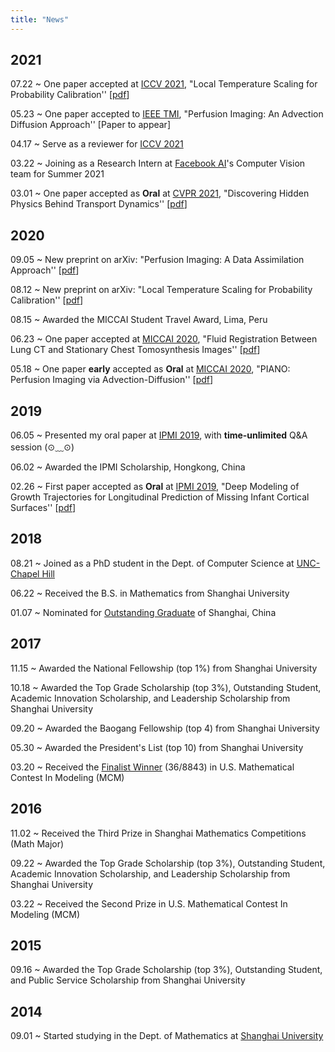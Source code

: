 ```yaml
---
title: "News"  
---
```

## 2021

07.22 ~ One paper accepted at [ICCV 2021](http://iccv2021.thecvf.com/home), "Local Temperature Scaling for Probability Calibration'' [[pdf](https://arxiv.org/abs/2008.05105)]

05.23 ~ One paper accepted to [IEEE TMI](https://ieeexplore.ieee.org/xpl/RecentIssue.jsp?punumber=42), "Perfusion Imaging: An Advection Diffusion Approach'' [Paper to appear]

04.17 ~ Serve as a reviewer for [ICCV 2021](http://iccv2021.thecvf.com)

03.22 ~ Joining as a Research Intern at [Facebook AI](https://ai.facebook.com)'s Computer Vision team for Summer 2021

03.01 ~ One paper accepted as **Oral** at [CVPR 2021](http://cvpr2021.thecvf.com), "Discovering Hidden Physics Behind Transport Dynamics'' [[pdf](https://arxiv.org/abs/2011.12222)]

## 2020
09.05 ~ New preprint on arXiv: "Perfusion Imaging: A Data Assimilation Approach'' [[pdf](https://arxiv.org/abs/2009.02796)]

08.12 ~ New preprint on arXiv: "Local Temperature Scaling for Probability Calibration'' [[pdf](https://arxiv.org/abs/2008.05105)]

08.15 ~ Awarded the MICCAI Student Travel Award, Lima, Peru

06.23 ~ One paper accepted at [MICCAI 2020](https://www.miccai2020.org/en/), "Fluid Registration Between Lung CT and Stationary Chest Tomosynthesis Images'' [[pdf](https://link.springer.com/chapter/10.1007/978-3-030-59716-0_30)]

05.18 ~ One paper **early** accepted as **Oral** at [MICCAI 2020](https://www.miccai2020.org/en/), "PIANO: Perfusion Imaging via Advection-Diffusion'' [[pdf](https://link.springer.com/chapter/10.1007/978-3-030-59728-3_67)]

## 2019
06.05 ~ Presented my oral paper at [IPMI 2019](https://ipmi2019.cse.ust.hk/), with **time-unlimited** Q&A session (⊙﹏⊙)

06.02 ~ Awarded the IPMI Scholarship, Hongkong, China

02.26 ~ First paper accepted as **Oral** at [IPMI 2019](https://ipmi2019.cse.ust.hk/), "Deep Modeling of Growth Trajectories for Longitudinal Prediction of Missing Infant Cortical Surfaces'' [[pdf](https://link.springer.com/chapter/10.1007/978-3-030-20351-1_21)]


## 2018

08.21 ~ Joined as a PhD student in the Dept. of Computer Science at [UNC-Chapel Hill](https://www.unc.edu/)

06.22 ~ Received the B.S. in Mathematics from Shanghai University

01.07 ~ Nominated for [Outstanding Graduate](https://www.scicol.shu.edu.cn/__local/7/A5/39/4310660762B7B033C3C90B5D53C_09CF64F1_1BD5E.pdf) of Shanghai, China


## 2017
11.15 ~ Awarded the National Fellowship (top 1\%) from Shanghai University

10.18 ~ Awarded the Top Grade Scholarship (top 3\%), Outstanding Student, Academic Innovation Scholarship, and Leadership Scholarship from Shanghai University

09.20 ~ Awarded the Baogang Fellowship (top 4) from Shanghai University

05.30 ~ Awarded the President's List (top 10) from Shanghai University

03.20 ~ Received the [Finalist Winner](http://www.jwc.shu.edu.cn/info/1016/16121.htm) (36/8843) in U.S. Mathematical Contest In Modeling (MCM)


## 2016

11.02 ~ Received the Third Prize in Shanghai Mathematics Competitions (Math Major)

09.22 ~ Awarded the Top Grade Scholarship (top 3\%), Outstanding Student, Academic Innovation Scholarship, and Leadership Scholarship from Shanghai University

03.22 ~ Received the Second Prize in U.S. Mathematical Contest In Modeling (MCM)

## 2015

09.16 ~ Awarded the Top Grade Scholarship (top 3\%), Outstanding Student, and Public Service Scholarship from Shanghai University


## 2014

09.01 ~ Started studying in the Dept. of Mathematics at [Shanghai University](https://www.shu.edu.cn/)

